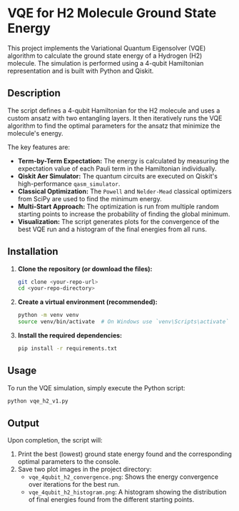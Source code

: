 # VQE for H2 Molecule Ground State Energy

This project implements the Variational Quantum Eigensolver (VQE) algorithm to calculate the ground state energy of a Hydrogen (H2) molecule. The simulation is performed using a 4-qubit Hamiltonian representation and is built with Python and Qiskit.

## Description

The script defines a 4-qubit Hamiltonian for the H2 molecule and uses a custom ansatz with two entangling layers. It then iteratively runs the VQE algorithm to find the optimal parameters for the ansatz that minimize the molecule's energy.

The key features are:
- **Term-by-Term Expectation:** The energy is calculated by measuring the expectation value of each Pauli term in the Hamiltonian individually.
- **Qiskit Aer Simulator:** The quantum circuits are executed on Qiskit's high-performance `qasm_simulator`.
- **Classical Optimization:** The `Powell` and `Nelder-Mead` classical optimizers from SciPy are used to find the minimum energy.
- **Multi-Start Approach:** The optimization is run from multiple random starting points to increase the probability of finding the global minimum.
- **Visualization:** The script generates plots for the convergence of the best VQE run and a histogram of the final energies from all runs.

## Installation

1.  **Clone the repository (or download the files):**
    ```bash
    git clone <your-repo-url>
    cd <your-repo-directory>
    ```

2.  **Create a virtual environment (recommended):**
    ```bash
    python -m venv venv
    source venv/bin/activate  # On Windows use `venv\Scripts\activate`
    ```

3.  **Install the required dependencies:**
    ```bash
    pip install -r requirements.txt
    ```

## Usage

To run the VQE simulation, simply execute the Python script:

```bash
python vqe_h2_v1.py
```

## Output

Upon completion, the script will:
1.  Print the best (lowest) ground state energy found and the corresponding optimal parameters to the console.
2.  Save two plot images in the project directory:
    * `vqe_4qubit_h2_convergence.png`: Shows the energy convergence over iterations for the best run.
    * `vqe_4qubit_h2_histogram.png`: A histogram showing the distribution of final energies found from the different starting points.
